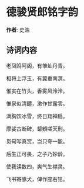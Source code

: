 # 德骏贤郎铭字韵

**作者**: 史浩

## 诗词内容

老凤鸣阿阁，有雏灿丹青。

相将上浮玉，有翼垂南溟。

惟实在竹头，香雾风泠泠。

惟泉似清醴，漱作甘露零。

满胸饮冰雪，终日翔禅扃。

摩娑古断碑，颦頞嗟天刑。

觅句写真赏，岂只夸一能。

后生正可畏，之子乃妙龄。

使我读数四，爽气生襟灵。

飞书寄豚犬，俾作座右铭。

